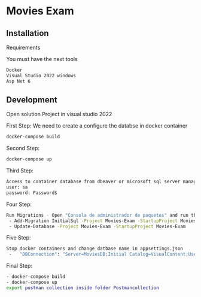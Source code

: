 # Movies Exam
## Installation

Requirements

You must have the next tools

```sh
Docker
Visual Studio 2022 windows
Asp Net 6
```



## Development

Open solution Project in visual studio 2022

First Step:
We need to create a configure the databse in docker container 
```sh
docker-compose build
```

Second Step:

```sh
docker-compose up
```

Third Step:

```sh
Access to container database from dbeaver or microsoft sql server managment with the next access sql authentication 
user: sa
password: Password$
```

Four Step:

```sh
Run Migrations - Open "Consola de administrador de paquetes" and run the next commands 
 - Add-Migration InitialSql -Project Movies-Exam -StartupProject Movies-exam
 - Update-Database -Project Movies-Exam -StartupProject Movies-Exam
```
Five Step:

```sh
Stop docker containers and change datbase name in appsettings.json
 -   "DBConnection": "Server=MoviesDB;Initial Catalog=VisualContent;User Id=sa;Password=Password$;Trusted_Connection=False; TrustServerCertificate=True;MultipleActiveResultSets=true;"

```


Final Step:

```sh
- docker-compose build
- docker-compose up 
export postman collection inside folder Postmancollection
```
